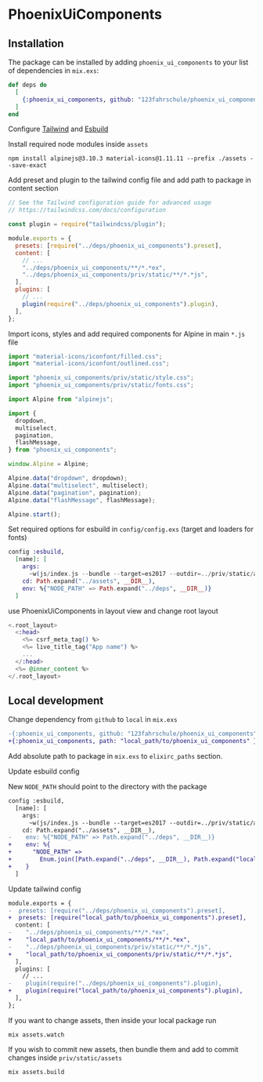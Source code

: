 # PhoenixUiComponents

## Installation

The package can be installed by adding `phoenix_ui_components` to your list of dependencies in `mix.exs`:

```elixir
def deps do
  [
    {:phoenix_ui_components, github: "123fahrschule/phoenix_ui_components", tag: "1.1.4"}
  ]
end
```

Configure [Tailwind](https://github.com/phoenixframework/tailwind) and [Esbuild](https://github.com/phoenixframework/esbuild)

Install required node modules inside `assets`

```term
npm install alpinejs@3.10.3 material-icons@1.11.11 --prefix ./assets --save-exact
```

Add preset and plugin to the tailwind config file and add path to package in content section

```js
// See the Tailwind configuration guide for advanced usage
// https://tailwindcss.com/docs/configuration

const plugin = require("tailwindcss/plugin");

module.exports = {
  presets: [require("../deps/phoenix_ui_components").preset],
  content: [
    // ...
    "../deps/phoenix_ui_components/**/*.*ex",
    "../deps/phoenix_ui_components/priv/static/**/*.*js",
  ],
  plugins: [
    // ...
    plugin(require("../deps/phoenix_ui_components").plugin),
  ],
};
```

Import icons, styles and add required components for Alpine in main `*.js` file

```js
import "material-icons/iconfont/filled.css";
import "material-icons/iconfont/outlined.css";

import "phoenix_ui_components/priv/static/style.css";
import "phoenix_ui_components/priv/static/fonts.css";

import Alpine from "alpinejs";

import {
  dropdown,
  multiselect,
  pagination,
  flashMessage,
} from "phoenix_ui_components";

window.Alpine = Alpine;

Alpine.data("dropdown", dropdown);
Alpine.data("multiselect", multiselect);
Alpine.data("pagination", pagination);
Alpine.data("flashMessage", flashMessage);

Alpine.start();
```

Set required options for esbuild in `config/config.exs` (target and loaders for fonts)

```elixir
config :esbuild,
  [name]: [
    args:
      ~w(js/index.js --bundle --target=es2017 --outdir=../priv/static/assets --loader:.woff=file --loader:.woff2=file),
    cd: Path.expand("../assets", __DIR__),
    env: %{"NODE_PATH" => Path.expand("../deps", __DIR__)}
  ]

```

use PhoenixUiComponents in layout view and change root layout

```heex
<.root_layout>
  <:head>
    <%= csrf_meta_tag() %>
    <%= live_title_tag("App name") %>
    ...
  </:head>
  <%= @inner_content %>
</.root_layout>

```

## Local development

Change dependency from `github` to `local` in `mix.exs`

```diff
-{:phoenix_ui_components, github: "123fahrschule/phoenix_ui_components" }
+{:phoenix_ui_components, path: "local_path/to/phoenix_ui_components" }
```

Add absolute path to package in `mix.exs` to `elixirc_paths` section.

Update esbuild config

New `NODE_PATH` should point to the directory with the package

```diff
config :esbuild,
  [name]: [
    args:
      ~w(js/index.js --bundle --target=es2017 --outdir=../priv/static/assets --loader:.woff=file --loader:.woff2=file),
    cd: Path.expand("../assets", __DIR__),
-    env: %{"NODE_PATH" => Path.expand("../deps", __DIR__)}
+    env: %{
+      "NODE_PATH" =>
+        Enum.join([Path.expand("../deps", __DIR__), Path.expand("local_path/to/directory_with_phoenix_ui_components", __DIR__)], ":")
+    }
  ]
```

Update tailwind config

```diff
module.exports = {
-  presets: [require("../deps/phoenix_ui_components").preset],
+  presets: [require("local_path/to/phoenix_ui_components").preset],
  content: [
-    "../deps/phoenix_ui_components/**/*.*ex",
+    "local_path/to/phoenix_ui_components/**/*.*ex",
-    "../deps/phoenix_ui_components/priv/static/**/*.*js",
+    "local_path/to/phoenix_ui_components/priv/static/**/*.*js",
  ],
  plugins: [
    // ...
-    plugin(require("../deps/phoenix_ui_components").plugin),
+    plugin(require("local_path/to/phoenix_ui_components").plugin),
  ],
};
```

If you want to change assets, then inside your local package run

```term
mix assets.watch
```

If you wish to commit new assets, then bundle them and add to commit changes inside `priv/static/assets`

```term
mix assets.build
```
